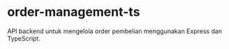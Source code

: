 # order-management-ts
API backend untuk mengelola order pembelian menggunakan Express dan TypeScript.
